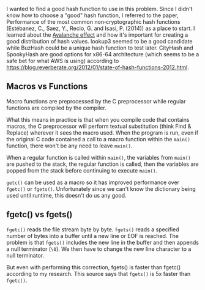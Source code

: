 I wanted to find a good hash function to use in this problem. Since I didn't know how to choose a "good" hash function, I referred to the paper, Performance of the most common non‐cryptographic hash functions (Estébanez, C., Saez, Y., Recio, G. and Isasi, P. (2014)) as a place to start. I learned about the [Avalanche effect](https://en.wikipedia.org/wiki/Avalanche_effect) and how it's important for creating a good distribution of hash values. lookup3 seemed to be a good candidate while BuzHash could be a unique hash function to test later. CityHash and SpookyHash are good options for x86-64 architecture (which seems to be a safe bet for what AWS is using) according to https://blog.reverberate.org/2012/01/state-of-hash-functions-2012.html.

## Macros vs Functions
Macro functions are preprocessed by the C preprocessor while regular functions are compiled by the compiler.

What this means in practice is that when you compile code that contains macros, the C preprocessor will perform textual substitution (think Find & Replace) wherever it sees the macro used. When the program is run, even if the original C code contained a call to a macro function within the `main()` function, there won't be any need to leave `main()`.

When a regular function is called within `main()`, the variables from `main()` are pushed to the stack, the regular function is called, then the variables are popped from the stack before continuing to execute `main()`.

`getc()` can be used as a macro so it has improved performance over `fgetc()` or `fgets()`. Unfortunately since we can't know the dictionary being used until runtime, this doesn't do us any good.

## fgetc() vs fgets()
`fgetc()` reads the file stream byte by byte. `fgets()` reads a specified number of bytes into a buffer until a new line or EOF is reached. The problem is that `fgets()` includes the new line in the buffer and then appends a null terminator (`\0`). We then have to change the new line character to a null terminator.

But even with performing this correction, fgets() is faster than fgetc() according to my research. This source says that `fgets()` is 5x faster than `fgetc()`.

